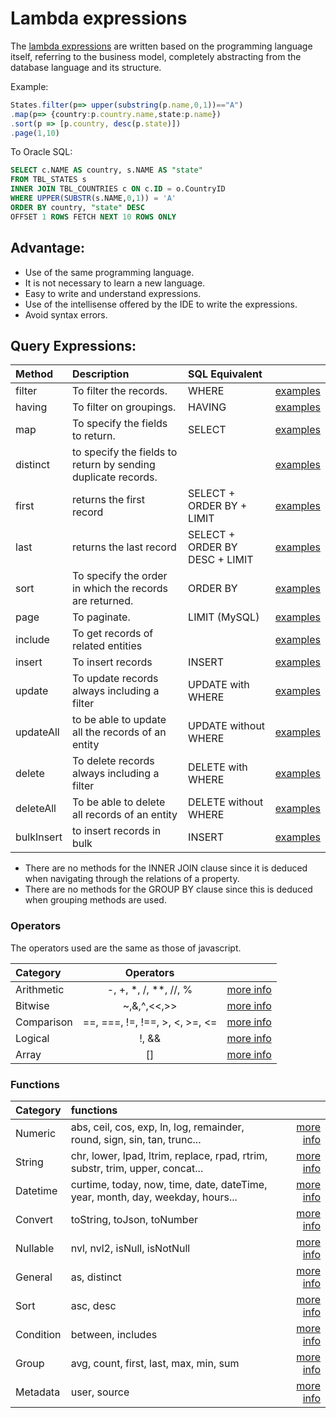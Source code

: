 # Lambda expressions

The [lambda expressions](https://developer.mozilla.org/en-US/docs/Web/JavaScript/Reference/Functions/Arrow_functions) are written based on the programming language itself, referring to the business model, completely abstracting from the database language and its structure.

Example:

```ts
States.filter(p=> upper(substring(p.name,0,1))=="A")
.map(p=> {country:p.country.name,state:p.name})
.sort(p => [p.country, desc(p.state)])
.page(1,10)
```

To Oracle SQL:

``` sql
SELECT c.NAME AS country, s.NAME AS "state" 
FROM TBL_STATES s 
INNER JOIN TBL_COUNTRIES c ON c.ID = o.CountryID 
WHERE UPPER(SUBSTR(s.NAME,0,1)) = 'A'  
ORDER BY country, "state" DESC
OFFSET 1 ROWS FETCH NEXT 10 ROWS ONLY
```

## Advantage:

 - Use of the same programming language.
 - It is not necessary to learn a new language.
 - Easy to write and understand expressions.
 - Use of the intellisense offered by the IDE to write the expressions.
 - Avoid syntax errors.

## Query Expressions:

|Method    		|Description                                   										| SQL Equivalent								|																																								|
|:-----------|:-----------------------------------------------------------------|:------------------------------|:-----------------------------------------------------------------------------:|
|filter			 | To filter the records.																						| WHERE 												|[examples](https://github.com/FlavioLionelRita/lambdaorm/wiki/Select)		|
|having 		 | To filter on groupings.																					|	HAVING 												|[examples](https://github.com/FlavioLionelRita/lambdaorm/wiki/Select)		|
|map				 | To specify the fields to return. 																| SELECT 												|[examples](https://github.com/FlavioLionelRita/lambdaorm/wiki/Select)		|
|distinct		 | to specify the fields to return by sending duplicate records.		|																|[examples](https://github.com/FlavioLionelRita/lambdaorm/wiki/Select)		|
|first			 | returns the first record																					| SELECT + ORDER BY + LIMIT 		|[examples](https://github.com/FlavioLionelRita/lambdaorm/wiki/Select)		|
|last 		 	 | returns the last record																					|	SELECT + ORDER BY DESC + LIMIT|[examples](https://github.com/FlavioLionelRita/lambdaorm/wiki/Select)		|
|sort				 | To specify the order in which the records are returned.					| ORDER BY 											|[examples](https://github.com/FlavioLionelRita/lambdaorm/wiki/Select)		|
|page				 | To paginate.																											| LIMIT  (MySQL)								|[examples](https://github.com/FlavioLionelRita/lambdaorm/wiki/Select)		|
|include		 | To get records of related entities																|																|[examples](https://github.com/FlavioLionelRita/lambdaorm/wiki/Include)	|
|insert			 | To insert records																								| INSERT												|[examples](https://github.com/FlavioLionelRita/lambdaorm/wiki/Update)		|
|update			 | To update records always including a filter											| UPDATE with WHERE							|[examples](https://github.com/FlavioLionelRita/lambdaorm/wiki/Update)		|
|updateAll	 | to be able to update all the records of an entity								| UPDATE without WHERE					|[examples](https://github.com/FlavioLionelRita/lambdaorm/wiki/Update)		|
|delete			 | To delete records always including a filter											| DELETE with WHERE							|[examples](https://github.com/FlavioLionelRita/lambdaorm/wiki/Delete)		|
|deleteAll	 | To be able to delete all records of an entity										| DELETE without WHERE					|[examples](https://github.com/FlavioLionelRita/lambdaorm/wiki/Delete)		|
|bulkInsert	 | to insert records in bulk																				| INSERT												|[examples](https://github.com/FlavioLionelRita/lambdaorm/wiki/BulkInsert)|

- There are no methods for the INNER JOIN clause since it is deduced when navigating through the relations of a property.
- There are no methods for the GROUP BY clause since this is deduced when grouping methods are used.

### Operators

The operators used are the same as those of javascript.

|Category    	|Operators                				|																																							|
|:------------|:-------------------------------:|:---------------------------------------------------------------------------:|
|Arithmetic 	| -, +, *, /, **, //, % 					| [more info](https://github.com/FlavioLionelRita/lambdaorm/wiki/Arithmectic) |
|Bitwise 			| ~,&,^,<<,>> 										| [more info](https://github.com/FlavioLionelRita/lambdaorm/wiki/Bitwise)			|
|Comparison 	| ==, ===, !=, !==, >, <, >=, <= 	| [more info](https://github.com/FlavioLionelRita/lambdaorm/wiki/Comparison)	|
|Logical 			| !, && 													| [more info](https://github.com/FlavioLionelRita/lambdaorm/wiki/Logical) 		|
|Array 				| [] 															| [more info](https://github.com/FlavioLionelRita/lambdaorm/wiki/Array) 			|

### Functions

|Category    	|functions                																						|																																												|
|:------------|:--------------------------------------------------------------------|--------------------------------------------------------------------------------------:|
|Numeric			|abs, ceil, cos, exp, ln, log, remainder, round, sign, sin, tan, trunc...				|[more info](https://github.com/FlavioLionelRita/lambdaorm/wiki/Numeric)			|
|String				|chr, lower, lpad, ltrim, replace, rpad, rtrim, substr, trim, upper, concat...	|[more info](https://github.com/FlavioLionelRita/lambdaorm/wiki/String)				|
|Datetime			|curtime, today, now, time, date, dateTime, year, month, day, weekday, hours...	|[more info](https://github.com/FlavioLionelRita/lambdaorm/wiki/Datetime)			|
|Convert			|toString, toJson, toNumber																											|[more info](https://github.com/FlavioLionelRita/lambdaorm/wiki/String)				|
|Nullable			|nvl, nvl2, isNull, isNotNull																										|[more info](https://github.com/FlavioLionelRita/lambdaorm/wiki/Nullable)			|
|General			|as, distinct																																		|[more info](https://github.com/FlavioLionelRita/lambdaorm/wiki/General)			|
|Sort					|asc, desc																																			|[more info](https://github.com/FlavioLionelRita/lambdaorm/wiki/Sort)					|
|Condition		|between, includes																															|[more info](https://github.com/FlavioLionelRita/lambdaorm/wiki/Condition)		|
|Group				|avg, count, first, last, max, min, sum																					|[more info](https://github.com/FlavioLionelRita/lambdaorm/wiki/Group)				|
|Metadata			|user, source																																		|[more info](https://github.com/FlavioLionelRita/lambdaorm/wiki/Metadata)			|
